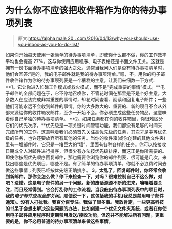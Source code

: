 # 为什么你不应该把收件箱作为你的待办事项列表

> 原文:[https://alpha male 20 . com/2016/04/13/why-you-should-use-you-inbox-as-you-to-do-list/](https://alphamale20.com/2016/04/13/why-you-shouldnt-use-your-inbox-as-your-to-do-list/)

如果你开始每天使用一张简单的待办事项清单，即使你什么都不做，你的工作效率平均也会提高 27%。这与你使用应用程序、电子表格还是书面文件无关。这就是拥有一份书面待办事项清单的强大之处。通常当我问人们是否有待办事项清单时，他们会回答:“是的，我的电子邮件就是我的待办事项清单。”嗯，不。用你的电子邮件收件箱作为你的待办事项列表是一个糟糕的主意。让我们来细数一下方式: **1。它让你进入忙碌工作模式或救火模式，而不是“完成重要的事情”模式。**电子邮件的全部问题在于，它不停地召唤你，不管花时间在那里是不是个好主意。大多数人在应该完成非常重要的事情时，却花时间查看、阅读和回复电子邮件；一些他们可能永远不会收到邮件的事情。你的大多数大的、重要的、新的项目不会从外部来源给你的收件箱发邮件，至少一开始不会。你必须生成这些任务物品。这意味着你自己单独的待办事项清单。 **2。如果任务都在你的收件箱里，你很难区分它们的优先次序。**优先级是一项关键时间管理功能。我们都没有足够的时间来完成所有的工作。这意味着我们必须首先关注高优先级的任务，其次才是中等优先级的任务，也许还要放弃所有其他的任务。当你的收件箱(或你创建的其他文件夹)里有一堆邮件时，它只是一堵巨大的“墙”，里面有各种各样的任务。你可以按接收日期或个人对邮件进行排序，但很少有办法按优先级排序，而这正是你所需要的。即使你按照优先顺序回复邮件，那也需要你浏览你的邮件列表，很可能是几次，来找出哪些是优先项目，哪些不是。有了简单的待办事项清单，你就不必浪费时间去做这些事情；列表已经按优先级正确排序。 **3。太乱了。回复邮件时，你经常会收到新邮件。那你会怎么做？停下来检查一下，对吗？很难控制自己不这么做，对吧？没错。这是电子邮件的另一个问题。新的废话源源不断的进来，嚷嚷着要关注，而且经常得到。它会打乱你的工作流程。当我敲出待办事项列表中的项目时，我的*电子邮件应用全部关闭*。顺便说一下，这包括我的手机(我总是禁用电子邮件通知)。没有人打扰我。我百分百专注。我做了很多事。我敢肯定，一些更高科技的书呆子会想出解决这些问题的办法，比如创建一个优先文件夹系统，或者在你使用电子邮件应用程序时定期禁用发送/接收功能，但这并不能解决所有问题，更重要的是，你不必用普通的待办事项清单来做这些事情。**